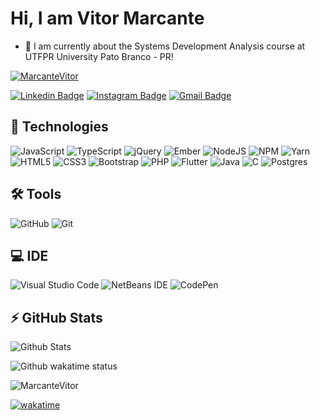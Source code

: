 <h1 align = "justify"> Hi,
<!-- <img src="https://media.giphy.com/media/hvRJCLFzcasrR4ia7z/giphy.gif" width="25px"> -->
I am Vitor Marcante</h1>
<!-- <p align = "justify">Web Developer, capybara lover, Javascript and Node fan -->


<!-- - - :rocket: I’m currently working on [![imagem](https://user-images.githubusercontent.com/72169208/133176845-0d31c976-2aba-4702-b873-37e728067a8d.png)](https://bitzsoftwares.com.br/) -->
- 🔭 I am currently about the Systems Development Analysis course at UTFPR University Pato Branco - PR!
<!-- - 🌱 I’m currently learning  PHP, Vue.js, Node.js -->
<a href="https://github.com/ryo-ma/github-profile-trophy"><img src="https://github-profile-trophy.vercel.app/?username=MarcanteVitor&theme=monokai&column=7&margin-w=15&margin-h=15" alt="MarcanteVitor" /></a>

[![Linkedin Badge](https://img.shields.io/badge/-VitorLuizMarcante-blue?style=flat-square&logo=Linkedin&logoColor=white&link=https:https://www.linkedin.com/in/vitorluizmarcante/)](https://www.linkedin.com/in/vitorluizmarcante/)
[![Instagram Badge](https://img.shields.io/badge/-vitor.marcante-purple?style=flat-square&logo=instagram&logoColor=white&link=https://www.instagram.com/vitor.marcante/?hl=pt-br)](https://instagram.com/vitor.marcante)
[![Gmail Badge](https://img.shields.io/badge/-marcanteluizvitor@gmail.com-c14438?style=flat-square&logo=Gmail&logoColor=white&link=mailto:marcanteluizvitor@gmail.com)](mailto:marcanteluizvitor@gmail.com)
<!-- [![Medium Badge](https://img.shields.io/badge/-@natansl-03a57a?style=flat-square&labelColor=000000&logo=Medium&link=https://medium.com/@natansl/)](https://medium.com/@natansl) -->



## 🚀 Technologies

![JavaScript](https://img.shields.io/badge/javascript-%23323330.svg?style=for-the-badge&logo=javascript&logoColor=%23F7DF1E)
![TypeScript](https://img.shields.io/badge/typescript-%23007ACC.svg?style=for-the-badge&logo=typescript&logoColor=white)
![jQuery](https://img.shields.io/badge/jquery-%230769AD.svg?style=for-the-badge&logo=jquery&logoColor=white)
![Ember](https://img.shields.io/badge/ember-1C1E24?style=for-the-badge&logo=ember.js&logoColor=#D04A37)
![NodeJS](https://img.shields.io/badge/node.js-6DA55F?style=for-the-badge&logo=node.js&logoColor=white)
![NPM](https://img.shields.io/badge/NPM-%23000000.svg?style=for-the-badge&logo=npm&logoColor=white)
![Yarn](https://img.shields.io/badge/yarn-%232C8EBB.svg?style=for-the-badge&logo=yarn&logoColor=white)
![HTML5](https://img.shields.io/badge/html5-%23E34F26.svg?style=for-the-badge&logo=html5&logoColor=white)
![CSS3](https://img.shields.io/badge/css3-%231572B6.svg?style=for-the-badge&logo=css3&logoColor=white)
![Bootstrap](https://img.shields.io/badge/bootstrap-%23563D7C.svg?style=for-the-badge&logo=bootstrap&logoColor=white)
![PHP](https://img.shields.io/badge/php-%23777BB4.svg?style=for-the-badge&logo=php&logoColor=white)
![Flutter](https://img.shields.io/badge/Flutter-%2302569B.svg?style=for-the-badge&logo=Flutter&logoColor=white)
![Java](https://img.shields.io/badge/java-%23ED8B00.svg?style=for-the-badge&logo=java&logoColor=white)
![C](https://img.shields.io/badge/c-%2300599C.svg?style=for-the-badge&logo=c&logoColor=white)
![Postgres](https://img.shields.io/badge/postgres-%23316192.svg?style=for-the-badge&logo=postgresql&logoColor=white)


## 🛠 Tools
![GitHub](https://img.shields.io/badge/-GitHub-181717?style=flat-square&logo=github)
![Git](https://img.shields.io/badge/-Git-black?style=flat-square&logo=git)

## 💻 IDE
![Visual Studio Code](https://img.shields.io/badge/Visual%20Studio%20Code-0078d7.svg?style=for-the-badge&logo=visual-studio-code&logoColor=white)
![NetBeans IDE](https://img.shields.io/badge/NetBeansIDE-1B6AC6.svg?style=for-the-badge&logo=apache-netbeans-ide&logoColor=white)
![CodePen](https://img.shields.io/badge/CodePen-white?style=for-the-badge&logo=codepen&logoColor=black)



## ⚡ GitHub Stats

![Github Stats](https://github-readme-stats.vercel.app/api?username=MarcanteVitor&show_icons=true&count_private=true&show_icons=true&include_all_commits=true&theme=radical&layout=compact)
<!-- ![Top Langs](https://github-readme-stats.vercel.app/api/top-langs/?username=MarcanteVitor&hide=TeX&layout=compact) -->
<img align="center" src="https://github-readme-stats.vercel.app/api/wakatime?username=MarcanteVitor&show_icons=true&theme=radical&layout=compact" alt="Github wakatime status" />
<p><img align="center" src="https://github-readme-streak-stats.herokuapp.com/?user=MarcanteVitor&" alt="MarcanteVitor" /></p>
 
<!-- <p align="left"><small>Quantidade de visitas no meu perfil desde: 26/06/2021 🕵️ <br></small></p> -->
[![wakatime](https://wakatime.com/badge/user/6092f6f5-03be-4e5d-8178-380f0966f337.svg)](https://wakatime.com/@6092f6f5-03be-4e5d-8178-380f0966f337)
<!-- <p align="left"><p align="left"><img src="https://komarev.com/ghpvc/?username=MarcanteVitor" alt="dexternatan" /></p> -->
<!-- <p align="left"><small>Obrigado e volte sempre 😄</small></p> -->
